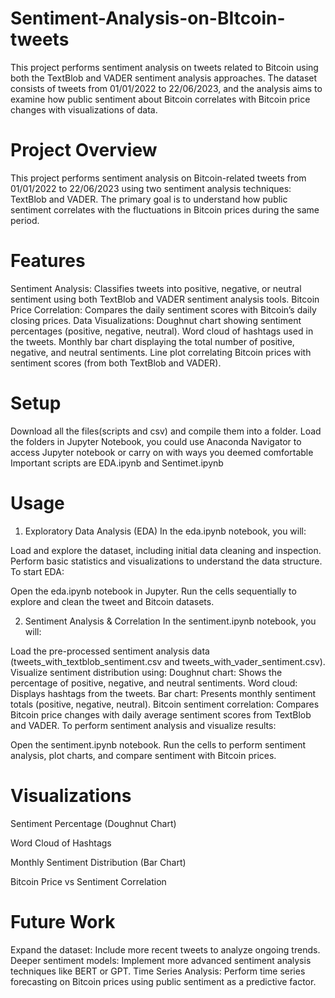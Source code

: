 
# Sentiment-Analysis-on-BItcoin-tweets
This project performs sentiment analysis on tweets related to Bitcoin using both the TextBlob and VADER sentiment analysis approaches. The dataset consists of tweets from 01/01/2022 to 22/06/2023, and the analysis aims to examine how public sentiment about Bitcoin correlates with Bitcoin price changes with visualizations of data.

# Project Overview
This project performs sentiment analysis on Bitcoin-related tweets from 01/01/2022 to 22/06/2023 using two sentiment analysis techniques: TextBlob and VADER. The primary goal is to understand how public sentiment correlates with the fluctuations in Bitcoin prices during the same period.

# Features
Sentiment Analysis: Classifies tweets into positive, negative, or neutral sentiment using both TextBlob and VADER sentiment analysis tools.
Bitcoin Price Correlation: Compares the daily sentiment scores with Bitcoin’s daily closing prices.
Data Visualizations:
Doughnut chart showing sentiment percentages (positive, negative, neutral).
Word cloud of hashtags used in the tweets.
Monthly bar chart displaying the total number of positive, negative, and neutral sentiments.
Line plot correlating Bitcoin prices with sentiment scores (from both TextBlob and VADER).

# Setup
Download all the files(scripts and csv) and compile them into a folder. Load the folders in Jupyter Notebook, you could use Anaconda Navigator to access Jupyter notebook or carry on with ways you deemed comfortable
Important scripts are EDA.ipynb and Sentimet.ipynb

# Usage
1. Exploratory Data Analysis (EDA)
In the eda.ipynb notebook, you will:

Load and explore the dataset, including initial data cleaning and inspection.
Perform basic statistics and visualizations to understand the data structure.
To start EDA:

Open the eda.ipynb notebook in Jupyter.
Run the cells sequentially to explore and clean the tweet and Bitcoin datasets.

2. Sentiment Analysis & Correlation
In the sentiment.ipynb notebook, you will:

Load the pre-processed sentiment analysis data (tweets_with_textblob_sentiment.csv and tweets_with_vader_sentiment.csv).
Visualize sentiment distribution using:
Doughnut chart: Shows the percentage of positive, negative, and neutral sentiments.
Word cloud: Displays hashtags from the tweets.
Bar chart: Presents monthly sentiment totals (positive, negative, neutral).
Bitcoin sentiment correlation: Compares Bitcoin price changes with daily average sentiment scores from TextBlob and VADER.
To perform sentiment analysis and visualize results:

Open the sentiment.ipynb notebook.
Run the cells to perform sentiment analysis, plot charts, and compare sentiment with Bitcoin prices.

# Visualizations
Sentiment Percentage (Doughnut Chart)

Word Cloud of Hashtags

Monthly Sentiment Distribution (Bar Chart)

Bitcoin Price vs Sentiment Correlation

# Future Work
Expand the dataset: Include more recent tweets to analyze ongoing trends.
Deeper sentiment models: Implement more advanced sentiment analysis techniques like BERT or GPT.
Time Series Analysis: Perform time series forecasting on Bitcoin prices using public sentiment as a predictive factor.
